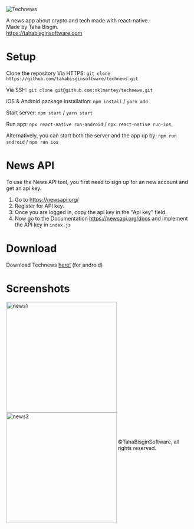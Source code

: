 ![Technews](https://i.imgur.com/CgD8m1l.png "Technews")

A news app about crypto and tech made with react-native. <br>
Made by Taha Bisgin. <br>
https://tahabisginsoftware.com

# Setup

Clone the repository
Via HTTPS: `git clone https://github.com/tahabisginsoftware/technews.git`

Via SSH: `git clone git@github.com:nklmantey/technews.git`

iOS & Android package installation: `npm install` / `yarn add`

Start server: `npm start` / `yarn start`

Run app: `npx react-native run-android` / `npx react-native run-ios`

Alternatively, you can start both the server and the app up by: `npm run android` / `npm run ios`

# News API

To use the News API tool, you first need to sign up for an new account and get an api key.

1. Go to https://newsapi.org/
2. Register for API key.
3. Once you are logged in, copy the api key in the "Api key" field.
4. Now go to the Documentation https://newsapi.org/docs and implement the API key in `index.js`

# Download
Download Technews [here!](https://drive.google.com/file/d/1vdsRFbBkHQpPGQWut4_sfukxpU0rEuCY/view?usp=sharing) (for android)

# Screenshots
<img align="left" alt="news1" src="https://i.imgur.com/I1azCgE.png" width="300"/>
<img align="left" alt="news2" src="https://i.imgur.com/yVnwOfE.png" width="300"/>
<br>
<br>
<br>
<br>
<br>
<br>
<br>
<br>
<br><br><br><br><br><br><br><br><br><br><br><br><br>

©TahaBisginSoftware, all rights reserved.
